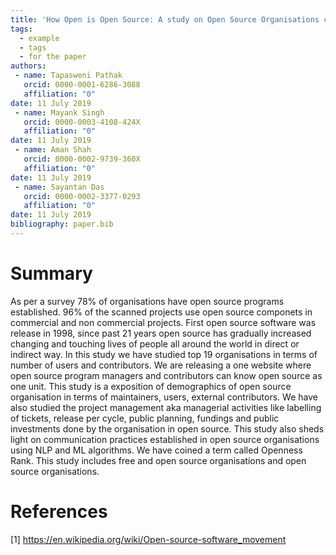 ```yaml
---
title: 'How Open is Open Source: A study on Open Source Organisations culture, characteristics, demographics, managerial activities'
tags:
  - example
  - tags
  - for the paper
authors:
 - name: Tapasweni Pathak
   orcid: 0000-0001-6286-3088
   affiliation: "0"
date: 11 July 2019
 - name: Mayank Singh
   orcid: 0000-0003-4108-424X
   affiliation: "0"
date: 11 July 2019
 - name: Aman Shah
   orcid: 0000-0002-9739-360X
   affiliation: "0"
date: 11 July 2019
 - name: Sayantan Das
   orcid: 0000-0002-3377-0293
   affiliation: "0"
date: 11 July 2019
bibliography: paper.bib
---
```


# Summary

As per a survey 78% of organisations have open source programs established. 96%
of the scanned projects use open source componets in commercial and non commercial
projects. First open source software was release in 1998, since past 21 years
open source has gradually increased changing and touching lives of people all
around the world in direct or indirect way. In this study we have studied top 19
organisations in terms of number of users and contributors. We are releasing a
one website where open source program managers and contributors can know open
source as one unit. This study is a exposition of demographics of open source
organisation in terms of maintainers, users, external contributors. We have also
studied the project management aka managerial activities like labelling of tickets,
release per cycle, public planning, fundings and public investments done by the
organisation in open source. This study also sheds light on communication practices
established in open source organisations using NLP and ML algorithms. We have coined
a term called Openness Rank. This study includes free and open source organisations
and open source organisations.

# References
[1] https://en.wikipedia.org/wiki/Open-source-software_movement
